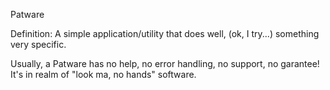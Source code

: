 Patware

Definition: A simple application/utility that does well, (ok, I try...) something very specific.

Usually, a Patware has no help, no error handling, no support, no garantee!  It's in realm of "look ma, no hands" software.
